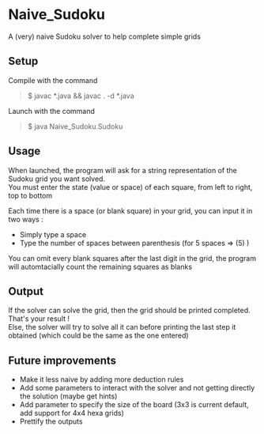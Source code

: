 # Naive_Sudoku
A (very) naive Sudoku solver to help complete simple grids


## Setup

Compile with the command  
>$ javac *.java && javac . -d *.java

Launch with the command
>$ java Naive_Sudoku.Sudoku

## Usage

When launched, the program will ask for a string representation of the Sudoku grid you want solved.  
You must enter the state (value or space) of each square, from left to right, top to bottom  

Each time there is a space (or blank square) in your grid, you can input it in two ways :  
+ Simply type a space
+ Type the number of spaces between parenthesis (for 5 spaces => (5) )

You can omit every blank squares after the last digit in the grid, the program will automtacially count the remaining squares as blanks


## Output

If the solver can solve the grid, then the grid should be printed completed. That's your result !  
Else, the solver will try to solve all it can before printing the last step it obtained (which could be the same as the one entered)


## Future improvements

+ Make it less naive by adding more deduction rules
+ Add some parameters to interact with the solver and not getting directly the solution (maybe get hints)
+ Add parameter to specify the size of the board (3x3 is current default, add support for 4x4 hexa grids)
+ Prettify the outputs
